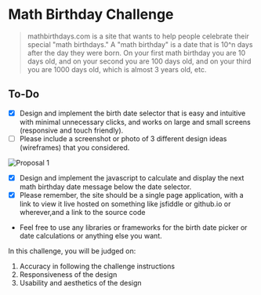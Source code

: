 # Math Birthday Challenge

> mathbirthdays.com is a site that wants to help people celebrate their special "math birthdays." A "math birthday" is a date that is 10^n days after the day they were born. On your first math birthday you are 10 days old, and on your second you are 100 days old, and on your third you are 1000 days old, which is almost 3 years old, etc.

## To-Do

- [x] Design and implement the birth date selector that is easy and intuitive with minimal unnecessary clicks, and works on large and small screens (responsive and touch friendly).
- [ ] Please include a screenshot or photo of 3 different design ideas (wireframes) that you considered.

![Proposal 1](./snapshoots/prop1.webp)

- [x] Design and implement the javascript to calculate and display the next math birthday date
      message below the date selector.
- [x] Please remember, the site should be a single page application, with a link to view it live hosted on something like jsfiddle or github.io or wherever,and a link to the source code

- Feel free to use any libraries or frameworks for the birth date picker or date calculations or anything else you want.

In this challenge, you will be judged on:

1. Accuracy in following the challenge instructions
2. Responsiveness of the design
3. Usability and aesthetics of the design
